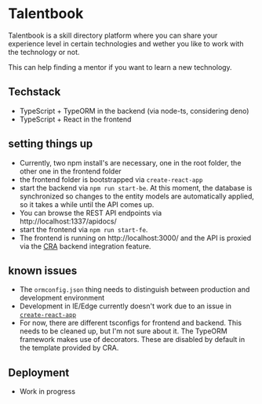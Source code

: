 # Talentbook 

Talentbook is a skill directory platform where you can share your experience level in certain technologies and wether you like to work with the technology or not.

This can help finding a mentor if you want to learn a new technology.

## Techstack

* TypeScript + TypeORM in the backend (via node-ts, considering deno)
* TypeScript + React in the frontend

## setting things up

* Currently, two npm install's are necessary, one in the root folder, the other one in the frontend folder
* the frontend folder is bootstrapped via `create-react-app`
* start the backend via `npm run start-be`. At this moment, the database is synchronized so changes to the entity models are automatically applied, so it takes a while until the API comes up.
* You can browse the REST API endpoints via http://localhost:1337/apidocs/
* start the frontend via `npm run start-fe`.
* The frontend is running on http://localhost:3000/ and the API is proxied via the [CRA](https://create-react-app.dev) backend integration feature.

## known issues

* The `ormconfig.json` thing needs to distinguish between production and development environment
* Development in IE/Edge currently doesn't work due to an issue in [`create-react-app`](https://github.com/facebook/create-react-app/issues/8153)
* For now, there are different tsconfigs for frontend and backend. This needs to be cleaned up, but I'm not sure about it. The TypeORM framework makes use of decorators. These are disabled by default in the template provided by CRA.


## Deployment

* Work in progress